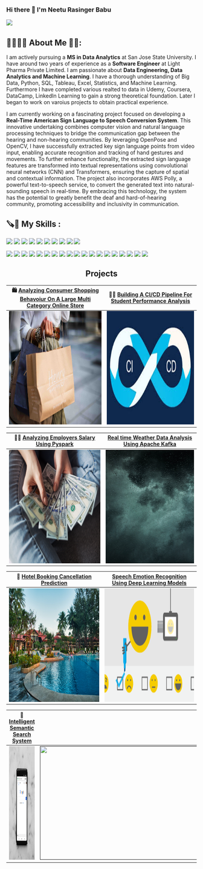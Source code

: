 ### Hi there :wave: I'm Neetu Rasinger Babu
[![](https://img.shields.io/badge/LinkedIn-0077B5?style=for-the-badge&logo=linkedin&logoColor=white)]( https://www.linkedin.com/in/neetu-rasinger-babu-99837a241/
) 

<h2> 👨‍🎓🙋‍♂️ About Me 💼🎒: </h2>

I am actively pursuing a __MS in Data Analytics__ at San Jose State University. I have around two years of experience as a __Software Engineer__ at Light Pharma Private Limited. I am passionate about __Data Engineering, Data Analytics and Machine Learning__. I have a thorough understanding of Big Data, Python, SQL, Tableau, Excel, Statistics, and Machine Learning. Furthermore I have completed various realted to data in Udemy, Coursera, DataCamp, LinkedIn Learning to gain a strong theoretical foundation. Later I began to work on varoius projects to obtain practical experience.

I am currently working on a fascinating project focused on developing a __Real-Time American Sign Language to Speech Conversion System__. This innovative undertaking combines computer vision and natural language processing techniques to bridge the communication gap between the hearing and non-hearing communities. By leveraging OpenPose and OpenCV, I have successfully extracted key sign language points from video input, enabling accurate recognition and tracking of hand gestures and movements. To further enhance functionality, the extracted sign language features are transformed into textual representations using convolutional neural networks (CNN) and Transformers, ensuring the capture of spatial and contextual information. The project also incorporates AWS Polly, a powerful text-to-speech service, to convert the generated text into natural-sounding speech in real-time. By embracing this technology, the system has the potential to greatly benefit the deaf and hard-of-hearing community, promoting accessibility and inclusivity in communication.

<h2>🪚🔧 My Skills :</h2>
 

 [![](https://img.shields.io/badge/Python-FFD43B?style=for-the-badge&logo=python&logoColor=darkgreen)]( https://www.python.org/
) 
[![](https://img.shields.io/badge/AWS-%23FF9900.svg?style=for-the-badge&logo=amazon-aws&logoColor=white)]( https://aws.amazon.com/console/
) 
[![](https://img.shields.io/badge/gitlab%20ci-%23181717.svg?style=for-the-badge&logo=gitlab&logoColor=white)](https://github.com/actions
) [![](https://img.shields.io/badge/Apache%20Spark-FDEE21?style=flat-square&logo=apachespark&logoColor=black)]( https://spark.apache.org/
) 
[![](https://img.shields.io/badge/Apache%20Kafka-000?style=for-the-badge&logo=apachekafka)]( https://kafka.apache.org/
)
[![](https://img.shields.io/badge/MySQL-00000F?style=for-the-badge&logo=mysql&logoColor=white)]( https://www.mysql.com
) 
[![](https://img.shields.io/badge/flask-%23000.svg?style=for-the-badge&logo=flask&logoColor=white)]( https://flask.palletsprojects.com/en/2.3.x/
) [![](https://img.shields.io/badge/Tableau-E97627?style=for-the-badge&logo=Tableau&logoColor=white)]( https://www.tableau.com
) 
[![](https://img.shields.io/badge/scikit_learn-F7931E?style=for-the-badge&logo=scikit-learn&logoColor=white)]( https://scikit-learn.org/stable/
) 
[![](https://img.shields.io/badge/Apache%20Airflow-017CEE?style=for-the-badge&logo=Apache%20Airflow&logoColor=white)]( https://airflow.apache.org/
) 

[![](https://img.shields.io/badge/SciPy-654FF0?style=for-the-badge&logo=SciPy&logoColor=white)]( https://www.scipy.org
) 
[![](https://img.shields.io/badge/Numpy-777BB4?style=for-the-badge&logo=numpy&logoColor=white)]( https://numpy.org
) 
[![](https://img.shields.io/badge/TensorFlow-FF6F00?style=for-the-badge&logo=TensorFlow&logoColor=white)]( https://www.tensorflow.org
) 
[![](https://img.shields.io/badge/Pandas-2C2D72?style=for-the-badge&logo=pandas&logoColor=white)]( https://pandas.pydata.org
) 
[![](ttps://img.shields.io/badge/Plotly-239120?style=for-the-badge&logo=plotly&logoColor=white)]( https://plotly.com
) 
[![](https://img.shields.io/badge/Keras-D00000?style=for-the-badge&logo=Keras&logoColor=white)]( https://keras.io
) 
[![](https://img.shields.io/badge/PowerBI-F2C811?style=for-the-badge&logo=Power%20BI&logoColor=white)]( https://powerbi.microsoft.com/en-us/
) 
[![](https://img.shields.io/badge/Microsoft_Excel-217346?style=for-the-badge&logo=microsoft-excel&logoColor=white)]( https://www.microsoft.com/en-us/microsoft-365/excel
) 
[![](https://img.shields.io/badge/Colab-F9AB00?style=for-the-badge&logo=googlecolab&color=525252)]( https://colab.research.google.com
) 
[![](https://img.shields.io/badge/Microsoft_PowerPoint-B7472A?style=for-the-badge&logo=microsoft-powerpoint&logoColor=white)]( https://www.microsoft.com/en-us/microsoft-365/powerpoint
) 
[![](https://img.shields.io/badge/Microsoft_Office-D83B01?style=for-the-badge&logo=microsoft-office&logoColor=white)]( https://www.office.com
) 
[![](https://img.shields.io/badge/git-%23F05033.svg?style=for-the-badge&logo=git&logoColor=white)]( https://git-scm.com/
) 
[![](https://img.shields.io/badge/PyTorch-EE4C2C?style=for-the-badge&logo=PyTorch&logoColor=white)]( https://pytorch.org
) 
[![](https://img.shields.io/badge/typescript-%23007ACC.svg?style=for-the-badge&logo=typescript&logoColor=white)]( https://www.typescriptlang.org/
) 
[![](https://img.shields.io/badge/html5-%23E34F26.svg?style=for-the-badge&logo=html5&logoColor=white)]( https://html.com/html5/
) 
[![](https://img.shields.io/badge/pycharm-143?style=for-the-badge&logo=pycharm&logoColor=black&color=black&labelColor=green)]( https://www.jetbrains.com/pycharm/
) 
[![](https://img.shields.io/badge/css3-%231572B6.svg?style=for-the-badge&logo=css3&logoColor=white)]( https://www.css3.info/
) 
[![](https://img.shields.io/badge/c%23-%23239120.svg?style=for-the-badge&logo=c-sharp&logoColor=white)]( https://learn.microsoft.com/en-us/dotnet/csharp/tour-of-csharp/
) 
[![](https://img.shields.io/badge/angular-%23DD0031.svg?style=for-the-badge&logo=angular&logoColor=white)]( https://angular.io/
) 

<h2 align = "center">Projects </h2> 


| 🛍️ [Analyzing Consumer Shopping Behavoiur On A Large Multi Category Online Store](https://github.com/NeetuSyam/Analyzing-Consumer-Shopping-Behavior-from-a-large-multi-category-online-store)| 🧑‍🎓 [Building A CI/CD Pipeline For Student Performance Analysis](https://github.com/NeetuSyam/mlproject)|
| :-:| :-:| 
| [<img src = "https://github.com/NeetuSyam/Analyzing-Consumer-Shopping-Behavior-from-a-large-multi-category-online-store/blob/main/shopping.jpg" width = 500 height = 300/>](https://github.com/NeetuSyam/Analyzing-Consumer-Shopping-Behavior-from-a-large-multi-category-online-store)| [<img src = "https://github.com/NeetuSyam/mlproject/blob/main/Ci_pipeline.jpg" width = 500 height = 300/>](https://github.com/NeetuSyam/mlproject)



| 🧑‍🏭 [Analyzing Employers Salary Using Pyspark](https://github.com/NeetuSyam/Analyzing-Employeers-Salary-Using-PySpark)|  [Real time Weather Data Analysis Using Apache Kafka](https://github.com/NeetuSyam/Real-time-Weather-Data-Analysis-Using-Apache-Kafka)|
| :-:| :-:| 
| [<img src = "https://github.com/NeetuSyam/Analyzing-Employeers-Salary-Using-PySpark/blob/main/employee_salary.jpg" width = 500 height = 300/>](https://github.com/NeetuSyam/Analyzing-Employeers-Salary-Using-PySpark)| [<img src = "https://github.com/NeetuSyam/Real-time-Weather-Data-Analysis-Using-Apache-Kafka/blob/main/weather.jpg" width = 500 height = 300/>](https://github.com/NeetuSyam/Real-time-Weather-Data-Analysis-Using-Apache-Kafka)




| 🏨 [Hotel Booking Cancellation Prediction](https://github.com/NeetuSyam/Hotel-Booking-Cancellation-Prediction)|  [Speech Emotion Recognition Using Deep Learning Models ](https://github.com/NeetuSyam/Speech-Emotion-Recognition-Using-Deep-Learning-Models)|
| :-:| :-:| 
| [<img src = "https://github.com/NeetuSyam/Hotel-Booking-Cancellation-Prediction/blob/main/hotel.jpg" width = 500 height = 300/>](https://github.com/NeetuSyam/Hotel-Booking-Cancellation-Prediction)| [<img src = "https://github.com/NeetuSyam/Speech-Emotion-Recognition-Using-Deep-Learning-Models/blob/main/speech.png" width = 500 height = 300/>](https://github.com/NeetuSyam/Speech-Emotion-Recognition-Using-Deep-Learning-Models)


| 📕 [Intelligent Semantic Search System](https://github.com/NeetuSyam/Intelligent-Sematic-Serach-System)|  [ ]()|
| :-:| :-:| 
| [<img src = "https://github.com/NeetuSyam/Intelligent-Sematic-Serach-System/blob/main/charlesdeluvio-leqrylJNYUQ-unsplash.jpg" width = 500 height = 300/>](https://github.com/NeetuSyam/Intelligent-Sematic-Serach-System)| [<img src = "" width = 500 height = 300/>]()

